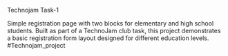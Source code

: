 Technojam Task-1

Simple registration page with two blocks for elementary and high school students. Built as part of a TechnoJam club task, this project demonstrates a basic registration form layout designed for different education levels. #Technojam_project
